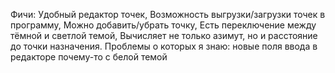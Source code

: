 Фичи: Удобный редактор точек, Возможность выгрузки/загрузки точек в программу, Можно добавить/убрать точку, Есть переключение между тёмной и светлой темой, Вычисляет не только азимут, но и расстояние до точки назначения.
Проблемы о которых я знаю: новые поля ввода в редакторе почему-то с белой темой

